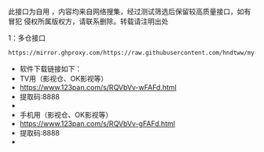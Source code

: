此接口为自用 ，内容均来自网络搜集，经过测试筛选后保留较高质量接口，如有冒犯 侵权所属版权方，请联系删除。转载请注明出处

1：多仓接口
````bash
https://mirror.ghproxy.com/https://raw.githubusercontent.com/hndtww/my-TVBOX/refs/heads/main/tvboxqq/本地仓.txt
````

- 软件下载链接如下：
- TV用（影视仓、OK影视等）
- https://www.123pan.com/s/RQVbVv-wFAFd.html
- 提取码:8888
-
- 手机用（影视仓、OK影视等）
- https://www.123pan.com/s/RQVbVv-gFAFd.html
- 提取码:8888
- 
